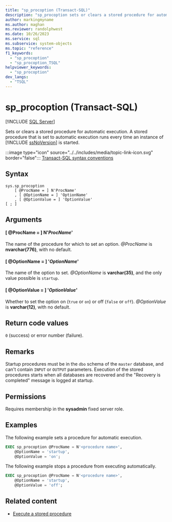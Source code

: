 ```yaml
---
title: "sp_procoption (Transact-SQL)"
description: "sp_procoption sets or clears a stored procedure for automatic execution."
author: markingmyname
ms.author: maghan
ms.reviewer: randolphwest
ms.date: 10/26/2023
ms.service: sql
ms.subservice: system-objects
ms.topic: "reference"
f1_keywords:
  - "sp_procoption"
  - "sp_procoption_TSQL"
helpviewer_keywords:
  - "sp_procoption"
dev_langs:
  - "TSQL"
---
```

# sp_procoption (Transact-SQL)

[!INCLUDE [SQL Server](../../includes/applies-to-version/sqlserver.md)]

Sets or clears a stored procedure for automatic execution. A stored procedure that is set to automatic execution runs every time an instance of [!INCLUDE [ssNoVersion](../../includes/ssnoversion-md.md)] is started.

:::image type="icon" source="../../includes/media/topic-link-icon.svg" border="false"::: [Transact-SQL syntax conventions](../../t-sql/language-elements/transact-sql-syntax-conventions-transact-sql.md)

## Syntax

```syntaxsql
sys.sp_procoption
    [ @ProcName = ] N'ProcName'
    , [ @OptionName = ] 'OptionName'
    , [ @OptionValue = ] 'OptionValue'
[ ; ]
```

## Arguments

#### [ @ProcName = ] N'*ProcName*'

The name of the procedure for which to set an option. *@ProcName* is **nvarchar(776)**, with no default.

#### [ @OptionName = ] '*OptionName*'

The name of the option to set. *@OptionName* is **varchar(35)**, and the only value possible is `startup`.

#### [ @OptionValue = ] '*OptionValue*'

Whether to set the option on (`true` or `on`) or off (`false` or `off`). *@OptionValue* is **varchar(12)**, with no default.

## Return code values

`0` (success) or error number (failure).

## Remarks

Startup procedures must be in the `dbo` schema of the `master` database, and can't contain `INPUT` or `OUTPUT` parameters. Execution of the stored procedures starts when all databases are recovered and the "Recovery is completed" message is logged at startup.

## Permissions

Requires membership in the **sysadmin** fixed server role.

## Examples

The following example sets a procedure for automatic execution.

```sql
EXEC sp_procoption @ProcName = N'<procedure name>',
    @OptionName = 'startup',
    @OptionValue = 'on';
```

The following example stops a procedure from executing automatically.

```sql
EXEC sp_procoption @ProcName = N'<procedure name>',
    @OptionName = 'startup',
    @OptionValue = 'off';
```

## Related content

- [Execute a stored procedure](../stored-procedures/execute-a-stored-procedure.md)
